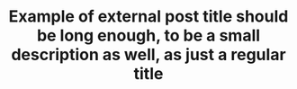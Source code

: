 ---
layout: post
title: Example of external post title should be long enough, to be a small description as well, as just a regular title
category: home
external_url: https://soundcloud.com/back-from-void
external_name: authors SoundCould
description: This is description of a post, that has it's own external_url property. It will appear in the page of it's category with the description or excerpt shown. Clicking each of them will redirect to the external url. 
---